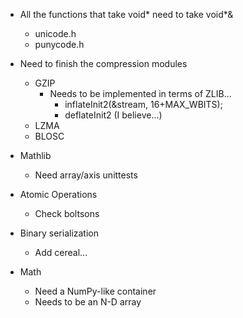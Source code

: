 - All the functions that take void* need to take void*&
    - unicode.h
    - punycode.h

- Need to finish the compression modules
    - GZIP
        - Needs to be implemented in terms of ZLIB...
            - inflateInit2(&stream, 16+MAX_WBITS);
            - deflateInit2 (I believe...)
    - LZMA
    - BLOSC

- Mathlib
    - Need array/axis unittests

- Atomic Operations
    - Check boltsons

- Binary serialization
    - Add cereal...

- Math
    - Need a NumPy-like container
    - Needs to be an N-D array

